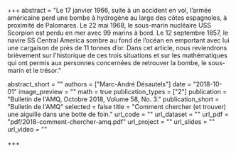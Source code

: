+++
abstract = "Le 17 janvier 1966, suite à un accident en vol, l’armée américaine perd une bombe à hydrogène au large des côtes espagnoles, à proximité de Palomares. Le 22 mai 1968, le sous-marin nucléaire USS Scorpion est perdu en mer avec 99 marins à bord. Le 12 septembre 1857, le navire SS Central America sombre au fond de l’océan en emportant avec lui une cargaison de près de 11 tonnes d’or. Dans cet article, nous reviendrons brièvement sur l'historique de ces trois situations et sur les mathématiques qui ont permis aux personnes concernées de retrouver la bombe, le sous-marin et le trésor."

abstract_short = ""
authors = ["Marc-André Désautels"]
date = "2018-10-01"
image_preview = ""
math = true
publication_types = ["2"]
publication = "Bulletin de l'AMQ, Octobre 2018, Volume 58, No. 3."
publication_short = "Bulletin de l'AMQ"
selected = false
title = "Comment chercher (et trouver) une aiguille dans une botte de foin."
url_code = ""
url_dataset = ""
url_pdf = "pdf/2018-comment-chercher-amq.pdf"
url_project = ""
url_slides = ""
url_video = ""

+++
